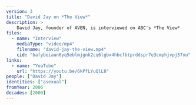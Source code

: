 ```yaml
---
version: 3
title: "David Jay on *The View*"
description: >
    David Jay, founder of AVEN, is interviewed on ABC's *The View*
files:
  - name: "Interview"
    mediaType: "video/mp4"
    filename: "david-jay-the-view.mp4"
    cid: "bafybeiaun6yq5eblmjgnk2cq6lgbx4hbcfbtprddspr7e3cmphjvpj57xu"
links:
  - name: "YouTube"
    url: "https://youtu.be/6kPfLYuQlL8"
people: ["David Jay"]
identities: ["asexual"]
fromYear: 2006
decades: [2000]
---
```


